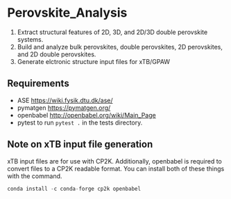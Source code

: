 # Perovskite_Analysis
1) Extract structural features of 2D, 3D, and 2D/3D double perovskite systems.
2) Build and analyze bulk perovskites, double perovskites, 2D perovskites, and 2D double perovskites.
3) Generate elctronic structure input files for xTB/GPAW

## Requirements
- ASE https://wiki.fysik.dtu.dk/ase/
- pymatgen https://pymatgen.org/
- openbabel http://openbabel.org/wiki/Main_Page
- pytest to run ```pytest .``` in the tests directory.


## Note on xTB input file generation
xTB input files are for use with CP2K. Additionally, openbabel is required to
convert files to a CP2K readable format. You can install both of these things
with the command.

```python
conda install -c conda-forge cp2k openbabel
```
